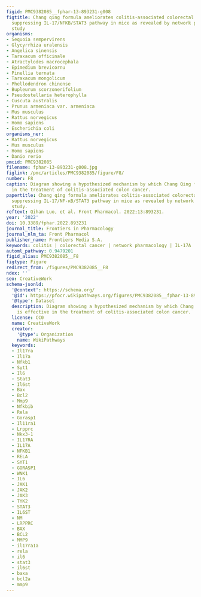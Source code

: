 ```yaml
---
figid: PMC9382085__fphar-13-893231-g008
figtitle: Chang qing formula ameliorates colitis-associated colorectal cancer via
  suppressing IL-17/NFKB/STAT3 pathway in mice as revealed by network pharmacology
  study
organisms:
- Sequoia sempervirens
- Glycyrrhiza uralensis
- Angelica sinensis
- Taraxacum officinale
- Atractylodes macrocephala
- Epimedium brevicornu
- Pinellia ternata
- Taraxacum mongolicum
- Phellodendron chinense
- Bupleurum scorzonerifolium
- Pseudostellaria heterophylla
- Cuscuta australis
- Prunus armeniaca var. armeniaca
- Mus musculus
- Rattus norvegicus
- Homo sapiens
- Escherichia coli
organisms_ner:
- Rattus norvegicus
- Mus musculus
- Homo sapiens
- Danio rerio
pmcid: PMC9382085
filename: fphar-13-893231-g008.jpg
figlink: /pmc/articles/PMC9382085/figure/F8/
number: F8
caption: Diagram showing a hypothesized mechanism by which Chang Qing formula is effective
  in the treatment of colitis-associated colon cancer.
papertitle: Chang qing formula ameliorates colitis-associated colorectal cancer via
  suppressing IL-17/NF-κB/STAT3 pathway in mice as revealed by network pharmacology
  study.
reftext: Qihan Luo, et al. Front Pharmacol. 2022;13:893231.
year: '2022'
doi: 10.3389/fphar.2022.893231
journal_title: Frontiers in Pharmacology
journal_nlm_ta: Front Pharmacol
publisher_name: Frontiers Media S.A.
keywords: colitis | colorectal cancer | network pharmacology | IL-17A | MMP9 | STAT3
automl_pathway: 0.9479201
figid_alias: PMC9382085__F8
figtype: Figure
redirect_from: /figures/PMC9382085__F8
ndex: ''
seo: CreativeWork
schema-jsonld:
  '@context': https://schema.org/
  '@id': https://pfocr.wikipathways.org/figures/PMC9382085__fphar-13-893231-g008.html
  '@type': Dataset
  description: Diagram showing a hypothesized mechanism by which Chang Qing formula
    is effective in the treatment of colitis-associated colon cancer.
  license: CC0
  name: CreativeWork
  creator:
    '@type': Organization
    name: WikiPathways
  keywords:
  - Il17ra
  - Il17a
  - Nfkb1
  - Syt1
  - Il6
  - Stat3
  - Il6st
  - Bax
  - Bcl2
  - Mmp9
  - Nfkbib
  - Rela
  - Gorasp1
  - Il11ra1
  - Lrpprc
  - Nkx3-1
  - IL17RA
  - IL17A
  - NFKB1
  - RELA
  - SYT1
  - GORASP1
  - WNK1
  - IL6
  - JAK1
  - JAK2
  - JAK3
  - TYK2
  - STAT3
  - IL6ST
  - NM
  - LRPPRC
  - BAX
  - BCL2
  - MMP9
  - il17ra1a
  - rela
  - il6
  - stat3
  - il6st
  - baxa
  - bcl2a
  - mmp9
---
```

